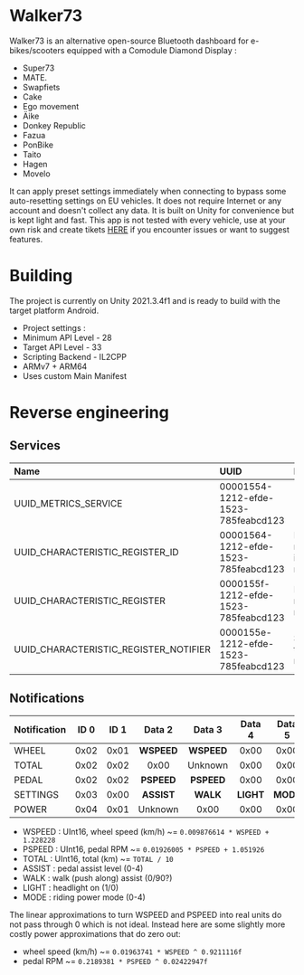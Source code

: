 # Walker73
Walker73 is an alternative open-source Bluetooth dashboard for e-bikes/scooters equipped with a Comodule Diamond Display :
- Super73
- MATE.
- Swapfiets
- Cake
- Ego movement
- Äike
- Donkey Republic
- Fazua
- PonBike
- Taito
- Hagen
- Movelo

It can apply preset settings immediately when connecting to bypass some auto-resetting settings on EU vehicles.
It does not require Internet or any account and doesn't collect any data. It is built on Unity for convenience but is kept light and fast.
This app is not tested with every vehicle, use at your own risk and create tikets [HERE](https://github.com/AxelFougues/Walker73/issues) if you encounter issues or want to suggest features.

# Building
The project is currently on Unity 2021.3.4f1 and is ready to build with the target platform Android.
- Project settings : 
- Minimum API Level - 28
- Target API Level - 33
- Scripting Backend - IL2CPP
- ARMv7 + ARM64
- Uses custom Main Manifest

# Reverse engineering 
## Services
| Name                                   | UUID                                 | Description                            |
| :------------------------------------- | :----------------------------------- | :------------------------------------- |
| UUID_METRICS_SERVICE                   | 00001554-1212-efde-1523-785feabcd123 |                                        |
| UUID_CHARACTERISTIC_REGISTER_ID        | 00001564-1212-efde-1523-785feabcd123 | Register a notification id for reading |
| UUID_CHARACTERISTIC_REGISTER           | 0000155f-1212-efde-1523-785feabcd123 | Read last registered notification      |
| UUID_CHARACTERISTIC_REGISTER_NOTIFIER  | 0000155e-1212-efde-1523-785feabcd123 | Subscribe to all notifications         |

## Notifications

|  Notification |  ID 0 |  ID 1 | Data 2     | Data 3     | Data 4     | Data 5     | Data 6     | Data 7     | Data 8 | Data 9 |
| :------------ | :---: | :---: | :--------: | :--------: | :--------: | :--------: | :--------: | :--------: | :----: | :----: |
| WHEEL         |  0x02 | 0x01  | **WSPEED** | **WSPEED** | 0x00       | 0x00       | 0x00       | 0x00       | 0x00   | 0x00   |
| TOTAL         |  0x02 | 0x02  | 0x00       | Unknown    | 0x00       | 0x00       | **TOTAL**  | **TOTAL**  | 0x00   | 0x00   |
| PEDAL         |  0x02 | 0x02  | **PSPEED** | **PSPEED** | 0x00       | 0x00       | 0x00       | 0x00       | Unknown| 0x00   |
| SETTINGS      |  0x03 | 0x00  | **ASSIST** | **WALK**   | **LIGHT**  | **MODE**   | 0x00       | 0x00       | 0x00   | 0x00   |
| POWER         |  0x04 | 0x01  | Unknown    | 0x00       | 0x00       | 0x00       | Unknown    | 0x00       | 0x00   | 0x00   |

- WSPEED : UInt16, wheel speed (km/h) ~= ```0.009876614 * WSPEED + 1.228228```
- PSPEED : UInt16, pedal RPM ~=  ```0.01926005 * PSPEED + 1.051926```
- TOTAL : UInt16, total (km) ~= ```TOTAL / 10```
- ASSIST : pedal assist level (0-4)
- WALK : walk (push along) assist (0/90?)
- LIGHT : headlight on (1/0)
- MODE : riding power mode (0-4)

The linear approximations to turn WSPEED and PSPEED into real units do not pass through 0 which is not ideal.
Instead here are some slightly more costly power approximations that do zero out:
- wheel speed (km/h) ~= ```0.01963741 * WSPEED ^ 0.9211116f```
- pedal RPM ~=  ```0.2189381 * PSPEED ^ 0.02422947f```
